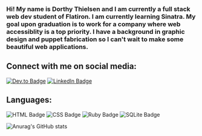 <h3>Hi! My name is Dorthy Thielsen and I am currently a full stack web dev student of Flatiron. I am currently learning Sinatra. My goal upon graduation is to work for a company where web accessiblity is a top priority. I have a background in graphic design and puppet fabrication so I can't wait to make some beautiful web applications.</h3>

<h2>Connect with me on social media:</h2>
<a href="https://dev.to/dotnotation" target="_blank"><img src="https://img.shields.io/badge/dev.to-0A0A0A?style=for-the-badge&logo=dev.to&logoColor=white" alt="Dev.to Badge"></a>
<a href="https://www.linkedin.com/in/dorthy-thielsen-a863b158/" target="_blank"><img src="https://img.shields.io/badge/LinkedIn-0077B5?style=for-the-badge&logo=linkedin&logoColor=white" alt="LinkedIn Badge"></a>

<h2>Languages:</h2>
<img src="https://img.shields.io/badge/HTML-239120?style=for-the-badge&logo=html5&logoColor=white" alt="HTML Badge"> <img src="https://img.shields.io/badge/CSS-239120?&style=for-the-badge&logo=css3&logoColor=white" alt="CSS Badge"> <img src="https://img.shields.io/badge/Ruby-CC342D?style=for-the-badge&logo=ruby&logoColor=white" alt="Ruby Badge"> <img src="https://img.shields.io/badge/SQLite-07405E?style=for-the-badge&logo=sqlite&logoColor=white" alt="SQLite Badge"> 

![Anurag's GitHub stats](https://github-readme-stats.vercel.app/api?username=dotnotation&show_icons=true&theme=nightowl)



